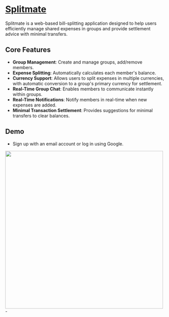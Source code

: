 # [Splitmate](https://splitmate.site/)

Splitmate is a web-based bill-splitting application designed to help users efficiently manage shared expenses in groups and provide settlement advice with minimal transfers.

## Core Features

- **Group Management**: Create and manage groups, add/remove members.
- **Expense Splitting**: Automatically calculates each member's balance.
- **Currency Support**: Allows users to split expenses in multiple currencies, with automatic conversion to a group's primary currency for settlement.
- **Real-Time Group Chat**: Enables members to communicate instantly within groups.
- **Real-Time Notifications**: Notify members in real-time when new expenses are added.
- **Minimal Transaction Settlement**: Provides suggestions for minimal transfers to clear balances.

## Demo
- Sign up with an email account or log in using Google.
<img src="https://github.com/user-attachments/assets/d61afe97-92fc-4063-9c6f-0e73b4fccb09" width="500" />
- 
